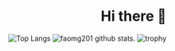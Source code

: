 
<div id="header" align="center">
  <h1>Hi there 👋</h1>
</div>


![Top Langs](https://github-readme-stats.vercel.app/api/top-langs/?username=faomg201/WebMEGroupUser-react&theme=tokyonight)
![faomg201 github stats](https://github-readme-stats.vercel.app/api?username=faomg201&show_icons=true&theme=vue-dark).
![trophy](https://github-profile-trophy.vercel.app/?username=faomg201&theme=onedark)
<!--
**faomg201/faomg201** is a ✨ _special_ ✨ repository because its `README.md` (this file) appears on your GitHub profile.

Here are some ideas to get you started:

- 🔭 I’m currently working on ...
- 🌱 I’m currently learning ...
- 👯 I’m looking to collaborate on ...
- 🤔 I’m looking for help with ...
- 💬 Ask me about ...
- 📫 How to reach me: ...
- 😄 Pronouns: ...
- ⚡ Fun fact: ...
-->
